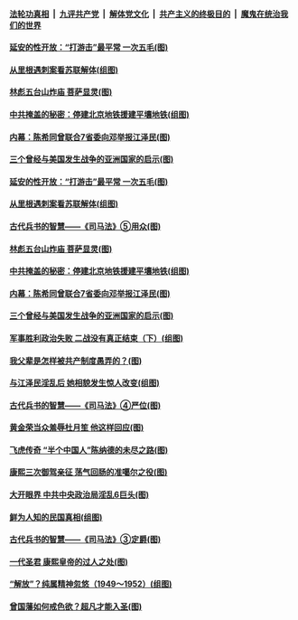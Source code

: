 ####  [法轮功真相](../../../../basic/blob/master/README.md?t=10072202) &nbsp;|&nbsp; [九评共产党](../../../../9ping.md/blob/master/README.md?t=10072202) &nbsp;|&nbsp; [解体党文化](../../../../jtdwh.md/blob/master/README.md?t=10072202)  &nbsp;|&nbsp; [共产主义的终极目的](../../../../gczydzjmd.md/blob/master/README.md?t=10072202) &nbsp;|&nbsp; [魔鬼在统治我们的世界](../../../../mgztzwmdsj.md/blob/master/README.md?t=10072202) 

#### [延安的性开放：“打游击”最平常 一次五毛(图)](../pages/p6/947442.md?t=10072202) 

#### [从里根遇刺案看苏联解体(组图)](../pages/p6/948225.md?t=10072202) 

#### [林彪五台山炸庙 菩萨显灵(图)](../pages/p6/945423.md?t=10072202) 

#### [中共掩盖的秘密：停建北京地铁援建平壤地铁(组图)](../pages/p6/947384.md?t=10072202) 

#### [内幕：陈希同曾联合7省委向邓举报江泽民(图)](../pages/p6/948089.md?t=10072202) 

#### [三个曾经与美国发生战争的亚洲国家的启示(图)](../pages/p6/948238.md?t=10072202) 

#### [延安的性开放：“打游击”最平常 一次五毛(图)](../pages/p6/947442.md?t=10072202) 

#### [从里根遇刺案看苏联解体(组图)](../pages/p6/948225.md?t=10072202) 

#### [古代兵书的智慧——《司马法》⑤用众(图)](../pages/p6/947115.md?t=10072202) 

#### [林彪五台山炸庙 菩萨显灵(图)](../pages/p6/945423.md?t=10072202) 

#### [中共掩盖的秘密：停建北京地铁援建平壤地铁(组图)](../pages/p6/947384.md?t=10072202) 

#### [内幕：陈希同曾联合7省委向邓举报江泽民(图)](../pages/p6/948089.md?t=10072202) 

#### [三个曾经与美国发生战争的亚洲国家的启示(图)](../pages/p6/948238.md?t=10072202) 

#### [军事胜利政治失败 二战没有真正结束（下）(组图)](../pages/p6/944785.md?t=10072202) 

#### [我父辈是怎样被共产制度愚弄的？(图)](../pages/p6/947383.md?t=10072202) 

#### [与江泽民淫乱后 她相貌发生惊人改变(组图)](../pages/p6/948182.md?t=10072202) 

#### [古代兵书的智慧——《司马法》④严位(图)](../pages/p6/947113.md?t=10072202) 

#### [黄金荣当众羞辱杜月笙 他这样回应(图)](../pages/p6/947386.md?t=10072202) 

#### [飞虎传奇 “半个中国人”陈纳德的未尽之路(图)](../pages/p6/934964.md?t=10072202) 

#### [康熙三次御驾亲征 荡气回肠的准噶尔之役(图)](../pages/p6/947338.md?t=10072202) 

#### [大开眼界 中共中央政治局淫乱6巨头(图)](../pages/p6/947435.md?t=10072202) 

#### [鲜为人知的民国真相(组图)](../pages/p6/947477.md?t=10072202) 

#### [古代兵书的智慧——《司马法》③定爵(图)](../pages/p6/947111.md?t=10072202) 

#### [一代圣君 康熙皇帝的过人之处(图)](../pages/p6/874870.md?t=10072202) 

#### [“解放”？纯属精神忽悠（1949～1952）(组图)](../pages/p6/947382.md?t=10072202) 

#### [曾国藩如何戒色欲？超凡才能入圣(图)](../pages/p6/908904.md?t=10072202) 


